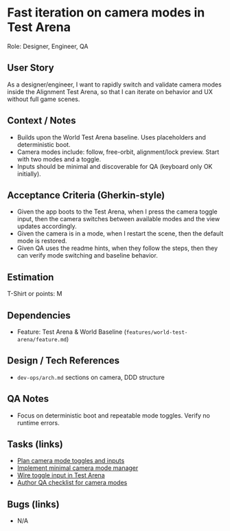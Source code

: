 # Fast iteration on camera modes in Test Arena

Role: Designer, Engineer, QA

## User Story

As a designer/engineer, I want to rapidly switch and validate camera modes inside the Alignment Test Arena, so that I can iterate on behavior and UX without full game scenes.

## Context / Notes

- Builds upon the World Test Arena baseline. Uses placeholders and deterministic boot.
- Camera modes include: follow, free-orbit, alignment/lock preview. Start with two modes and a toggle.
- Inputs should be minimal and discoverable for QA (keyboard only OK initially).

## Acceptance Criteria (Gherkin-style)

- Given the app boots to the Test Arena, when I press the camera toggle input, then the camera switches between available modes and the view updates accordingly.
- Given the camera is in a mode, when I restart the scene, then the default mode is restored.
- Given QA uses the readme hints, when they follow the steps, then they can verify mode switching and baseline behavior.

## Estimation

T-Shirt or points: M

## Dependencies

- Feature: Test Arena & World Baseline (`features/world-test-arena/feature.md`)

## Design / Tech References

- `dev-ops/arch.md` sections on camera, DDD structure

## QA Notes

- Focus on deterministic boot and repeatable mode toggles. Verify no runtime errors.

## Tasks (links)

- [Plan camera mode toggles and inputs](./tasks/plan-camera-toggle.md)
- [Implement minimal camera mode manager](./tasks/implement-camera-mode-manager.md)
- [Wire toggle input in Test Arena](./tasks/wire-toggle-input.md)
- [Author QA checklist for camera modes](./tasks/author-qa-checklist.md)

## Bugs (links)

- N/A
